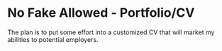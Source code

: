 # No Fake Allowed - Portfolio/CV

The plan is to put some effort into a customized CV that will market my abilities to potential employers.
